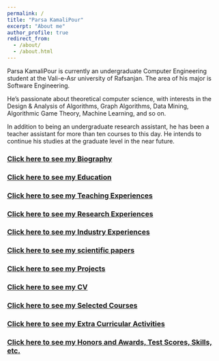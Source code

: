 ```yaml
---
permalink: /
title: "Parsa KamaliPour"
excerpt: "About me"
author_profile: true
redirect_from:
  - /about/
  - /about.html
---
```


Parsa KamaliPour is currently an undergraduate Computer Engineering student at the Vali-e-Asr university of Rafsanjan. The area of his major is Software Engineering.

He’s passionate about theoretical computer science, with interests in the Design & Analysis of Algorithms, Graph Algorithms, Data Mining, Algorithmic Game Theory, Machine Learning, and so on.

In addition to being an undergraduate research assistant, he has been a teacher assistant for more than ten courses to this day. He intends to continue his studies at the graduate level in the near future.

### [Click here to see my Biography](/biography/)

### [Click here to see my Education](/education/)

### [Click here to see my Teaching Experiences](/teaching/)

### [Click here to see my Research Experiences](/research/)

### [Click here to see my Industry Experiences](/industry/)

### [Click here to see my scientific papers](/publications/)

### [Click here to see my Projects](/projects/)

### [Click here to see my CV](/cv/)

### [Click here to see my Selected Courses](/selected_courses/)

### [Click here to see my Extra Curricular Activities](/extracurricular/)

### [Click here to see my Honors and Awards, Test Scores, Skills, etc.](/honors_and_extra/)
